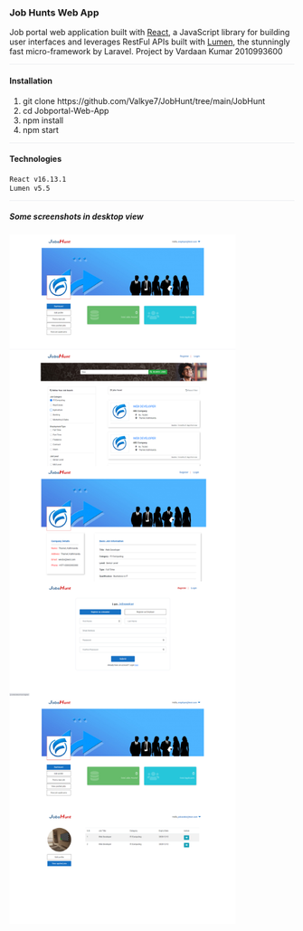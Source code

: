 ### Job Hunts Web App 

Job portal web application built with [React](https://github.com/facebook/react/), a JavaScript library for building user interfaces and leverages RestFul APIs built with [Lumen](https://github.com/laravel/lumen), the stunningly fast micro-framework by Laravel.
Project by Vardaan Kumar 
2010993600

<div style="border-bottom: 1px solid #eaecef"></div>

#### Installation
<ol>
    <li>git clone https://github.com/Valkye7/JobHunt/tree/main/JobHunt</li>
    <li>cd Jobportal-Web-App </li>
    <li>npm install</li>
    <li>npm start</li>
</ol>

<div style="border-bottom: 1px solid #eaecef"></div>

#### Technologies
```
React v16.13.1
Lumen v5.5
```

<div style="border-bottom: 1px solid #eaecef"></div>

##### Some screenshots in desktop view 
<div style="display:flex; flex-wrap: wrap; flex-direction: row;">
<img src="https://github.com/Valkye7/JobHunt/blob/main/JobHunt/assets/employer.png" width="400" /> 
<img src="https://github.com/Valkye7/JobHunt/blob/main/JobHunt/assets/search.png" width="400"/>
<img src="https://github.com/Valkye7/JobHunt/blob/main/JobHunt/assets/job-detail.png" width="400"/>
<img src="https://github.com/Valkye7/JobHunt/blob/main/JobHunt/assets/register.png" width="400"/>
<img src="https://github.com/Valkye7/JobHunt/blob/main/JobHunt/assets/employer.png" width="400"/>
<img src="https://github.com/Valkye7/JobHunt/blob/main/JobHunt/assets/jobseeker.png" width="400"/>
</div>
